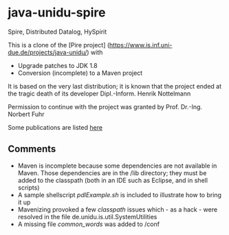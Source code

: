 # java-unidu-spire
Spire, Distributed Datalog, HySpirit

This is a clone of the [Pire project] (https://www.is.inf.uni-due.de/projects/java-unidu/) with<br/>
* Upgrade patches to JDK 1.8
* Conversion (incomplete) to a Maven project

It is based on the very last distribution; it is known that the project ended at the tragic death of its developer Dipl.-Inform. Henrik Nottelmann

Permission to continue with the project was granted by Prof. Dr.-Ing. Norbert Fuhr

Some publications are listed [here](https://www.is.inf.uni-due.de/projects/pire/)

## Comments
* Maven is incomplete because some dependencies are not available in Maven. Those dependencies are in the /lib directory; they must be added to the classpath (both in an IDE such as Eclipse, and in shell scripts)
* A sample shellscript *pdlExample.sh* is included to illustrate how to bring it up
* Mavenizing provoked a few _classpath_ issues which - as a hack - were resolved in the file de.unidu.is.util.SystemUtilities
* A missing file *common_words* was added to /conf


